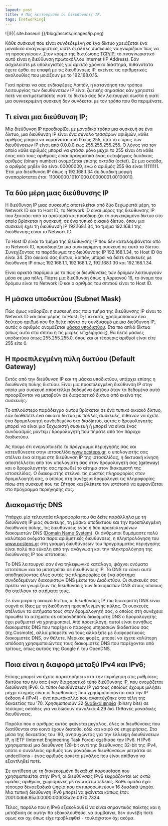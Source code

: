 ```yaml
---
layout: post
title: # Πώς λειτουργούν οι διευθύνσεις IP.
tags: [networking]
---
```


![]({{ site.baseurl }}/blog/assets/images/ip.png)

Κάθε συσκευή που είναι συνδεδεμένη σε ένα δίκτυο χρειάζεται ένα μοναδικό αναγνωριστικό, ώστε οι άλλες συσκευές να γνωρίζουν πώς να τη προσεγγίσουν. Στον κόσμο της δικτύωσης [TCP/IP](https://el.wikipedia.org/wiki/%CE%A0%CF%81%CF%89%CF%84%CF%8C%CE%BA%CE%BF%CE%BB%CE%BB%CE%BF_%CE%95%CE%BB%CE%AD%CE%B3%CF%87%CE%BF%CF%85_%CE%9C%CE%B5%CF%84%CE%AC%CE%B4%CE%BF%CF%83%CE%B7%CF%82/%CE%A0%CF%81%CF%89%CF%84%CF%8C%CE%BA%CE%BF%CE%BB%CE%BB%CE%BF_%CE%94%CE%B9%CE%B1%CE%B4%CE%B9%CE%BA%CF%84%CF%8D%CE%BF%CF%85), το αναγνωριστικό αυτό είναι η διεύθυνση πρωτοκόλλου Internet (IP Address). Εάν ασχολείστε με υπολογιστές για αρκετό χρονικό διάστημα, πιθανότατα έχετε έρθει σε επαφή με τις διευθύνσεις IP, εκείνες τις αριθμητικές ακολουθίες που μοιάζουν με το 192.168.0.15.
<!--more-->
Γιατί πρέπει να σας ενδιαφέρει; Λοιπόν, η κατανόηση του τρόπου λειτουργίας των διευθύνσεων IP είναι ζωτικής σημασίας εάν χρηαστεί ποτέ να αντιμετωπίσετε γιατί το δίκτυό σας δεν λειτουργεί σωστά ή γιατί μια συγκεκριμένη συσκευή δεν συνδέεται με τον τρόπο που θα περιμένατε.

## Τι είναι μια διεύθυνση IP;

Μία διεύθυνση IP προσδιορίζει με μοναδικό τρόπο μια συσκευή σε ένα δίκτυο, μια διεύθυνση IP είναι ένα σύνολο τεσσάρων αριθμών, κάθε αριθμός μπορεί να κυμαίνεται από 0 έως 255, έτσι το ε΄ύρος των διευθύνσεων IP είναι από 0.0.0.0 έως 255.255.255.255. Ο λόγος για τον οποίο κάθε αριθμός μπορεί να φτάσει μόνο μέχρι το 255 είναι ότι κάθε ένας από τους αριθμούς είναι πραγματικά ένας οκταψήφιος δυαδικός αριθμός (binary number) ονομάζεται επίσης οκτάδα (octet).  Σε μια οκτάδα, ο αριθμός μηδέν θα είναι 00000000, ενώ ο αριθμός 255 θα είναι 11111111. Έτσι μία διεύθυνση IP όπως η 192.168.1.34 σε δυαδική μορφή αναπαρίσταται έτσι: 11000000.10101000.00000001.00100010.  

## Τα δύο μέρη μιας διεύθυνσης IP

Η διεύθυνση IP μιας συσκευής αποτελείται από δύο ξεχωριστά μέρη, το Network ID και το Host ID, το Network ID είναι μέρος της διεύθυνσης IP που ξεκινάει από τα αριστερά και προσδιορίζει το συγκεκριμένο δίκτυο στο οποίο βρίσκεται η συσκευή, σε ένα τυπικό οικιακό δίκτυο, όπου μια συσκευή έχει τη διεύθυνση IP 192.168.1.34, το τμήμα 192.168.1 της διεύθυνσης είναι το Network ID. 

Το Host ID είναι το τμήμα της διεύθυνσης IP που δεν καταλαμβάνεται από το Network ID, προσδιορίζει μια συγκεκριμένη συσκευή σε αυτό το δίκτυο. Συνεχίζοντας το παράδειγμα της διεύθυνσης IP 192.168.1.34, το Host ID θα είναι 34. Στο οικιακό σας δίκτυο, λοιπόν, μπορεί να δείτε συσκευές με διεύθυνση IP όπως 192.168.1.1, 192.168.1.2, 192.168.1 30 και 192.168.1.34.

Είναι αρκετά παρόμοιο με το πώς οι διευθύνσεις των δρόμων λειτουργούν μέσα σε μια πόλη. Πάρτε μια διεύθυνση όπως η Αρριανού 16, το όνομα του δρόμου είναι το Network ID  και ο αριθμός του σπιτιού είναι το Host ID.

## Η μάσκα υποδικτύου (Subnet Mask)

Πώς όμως καθορίζει η συσκευή σας ποιο τμήμα της διεύθυνσης IP είναι το Network ID και ποιο μέρος το Host ID; Για αυτό, χρησιμοποιούν ένα δεύτερο αριθμό που θα δείτε πάντα σε συνδυασμό με μια διεύθυνση IP, αυτός ο αριθμός ονομάζεται [μάσκα υποδικτύου](https://el.wikipedia.org/wiki/%CE%9C%CE%AC%CF%83%CE%BA%CE%B1_%CF%85%CF%80%CE%BF%CE%B4%CE%B9%CE%BA%CF%84%CF%8D%CE%BF%CF%85). Στα πιο απλά δίκτυα (όπως αυτά στα σπίτια ή τις μικρές επιχειρήσεις), θα δείτε μάσκες υποδικτύου όπως 255.255.255.0, όπου και οι τέσσερις αριθμοί είναι είτε 255 είτε 0. 

## Η προεπιλεγμένη πύλη δικτύου (Default Gateway)

Εκτός από την διεύθυνση IP και τη μάσκα υποδικτύου, υπάρχει επίσης η διεύθυνση πύλης δικτύου. Είναι μια προεπιλεγμένη διεύθυνση IP στην οποία μια συσκευή αποστέλλει δεδομένα δικτύου όταν τα δεδομένα αυτά προορίζονται να μεταβούν σε διαφορετικό δίκτυο από εκείνο της συσκευής.

Το απλούστερο παράδειγμα αυτού βρίσκεται σε ένα τυπικό οικιακό δίκτυο, εάν διαθέτετε ένα οικιακό δίκτυο με πολλές συσκευές, πιθανόν να έχετε ένα δρομολογητή συνδεδεμένο στο διαδίκτυο, αυτός ο δρομολογητής μπορεί να είναι μια ξεχωριστή συσκευή ή μπορεί να είναι ένας συνδυασμός μόντεμ / δρομολογητή που πήρατε από τον πάροχο διαδικτύου. 

Ας πούμε ότι ενεργοποιείτε το πρόγραμμα περιήγησής σας και κατευθύνεστε στην ιστοσελίδα www.pcsteps.gr, o υπολογιστής σας στέλνει ένα αίτημα στη διεύθυνση IP της ιστοσελίδας, η δικτυακή κίνηση αποστέλλεται από τον υπολογιστή σας στον δρομολογητή σας (gateway) και ο δρομολογητής σας προωθεί το αίτημα στον διακομιστή της ιστοσελίδας. Ο διακομιστής στέλνει τις σωστές πληροφορίες στον δρομολογητή σας, ο οποίος στη συνέχεια δρομολογεί τις πληροφορίες πίσω στη συσκευή που τις ζήτησε και βλέπετε τον ιστότοπό να εμφανίζεται στο πρόγραμμα περιήγησής σας.

## Διακομιστής DNS

Υπάρχει μία τελευταία πληροφορία που θα δείτε παράλληλα με τη διεύθυνση IP μιας συσκευής, τη μάσκα υποδικτύου και την προεπιλεγμένη διεύθυνση πύλης, τις διευθύνσεις ενός ή δύο προεπιλεγμένων διακομιστών DNS ([Domain Name System](https://el.wikipedia.org/wiki/%CE%A3%CF%8D%CF%83%CF%84%CE%B7%CE%BC%CE%B1_%CE%9F%CE%BD%CE%BF%CE%BC%CE%B1%CF%84%CE%BF%CE%B4%CE%BF%CF%83%CE%AF%CE%B1%CF%82_%CE%94%CE%B9%CE%B1%CE%B4%CE%B9%CE%BA%CF%84%CF%8D%CE%BF%CF%85)). Oι άνθρωποι θυμόμαστε πολύ καλύτερα ονόματα παρα αριθμητικές διευθύνσεις, η πληκτρολόγηση του www.pcsteps.gr στη γραμμή διευθύνσεων του προγράμματος περιήγησης είναι πολύ πιο εύκολη από την ανάγνωση και την πληκτρολόγηση της διεύθυνσης IP του ιστότοπου.

Το DNS λειτουργεί σαν ένα τηλεφωνικό κατάλογο, ψάχνει ονόματα ιστοτόπων και τα μετατρέπει σε διευθύνσεις IP. Το DNS το κάνει αυτό αποθηκεύοντας όλες αυτές τις πληροφορίες σε ένα σύστημα συνδεδεμένων διακομιστών DNS μέσω του Διαδικτύου. Οι συσκευές σας πρέπει να γνωρίζουν τις διευθύνσεις των διακομιστών DNS στους οποίους θα στείλουν τα αιτήματα τους.

Σε ένα μικρό ή οικιακό δίκτυο, οι διευθύνσεις IP του διακομιστή DNS είναι συχνά οι ίδιες με τη διεύθυνση προεπιλεγμένης πύλης. Οι συσκευές στέλνουν τα αιτήματα τους στον δρομολογητή σας, ο οποίος στη συνέχεια προωθεί τα αιτήματα σε οποιονδήποτε διακομιστή DNS ο δρομολογητής έχει ρυθμιστεί να χρησιμοποιεί. Από προεπιλογή, αυτοί είναι συνήθως διακομιστές DNS που παρέχει ο πάροχος υπηρεσιών διαδικτύου σας (πχ.Cosmote), αλλά μπορείτε να τούς αλλάξετε με διαφορετικούς διακομιστές DNS, αν θέλετε. Μερικές φορές, μπορεί να έχετε καλύτερη απόδοση χρησιμοποιώντας τους διακομιστές DNS που παρέχονται από τρίτους, όπως αυτούς της Google ή του OpenDNS.

## Ποια είναι η διαφορά μεταξύ IPv4 και IPv6;

Επίσης μπορεί να έχετε παρατηρήσει κατά την περιήγηση στις ρυθμίσεις δικτύου του η/υ σας έναν διαφορετικό τύπο διεύθυνσης IP, που ονομάζεται διεύθυνση IPv6. Οι τύποι διευθύνσεων IP για τους οποίους έχουμε μιλήσει μέχρι στιγμής είναι οι διευθύνσεις που χρησιμοποιούνται από την IP έκδοση 4 (IPv4) - ένα πρωτόκολλο που αναπτύχθηκε στα τέλη της δεκαετίας του '70. Χρησιμοποιούν 32 [δυαδικά ψηφία](https://el.wikipedia.org/wiki/%CE%94%CF%85%CE%B1%CE%B4%CE%B9%CE%BA%CF%8C_%CF%88%CE%B7%CF%86%CE%AF%CE%BF) (binary bits) σε τέσσερις οκτάδες για να δώσουν συνολικά 4,29 δισ. Πιθανές μοναδικές διευθύνσεις.

Παρόλο που ο αριθμός αυτός φαίνεται μεγάλος, όλες οι διευθύνσεις που διατίθενται στο κοινό έχουν διατεθεί εδώ και καιρό σε επιχειρήσεις. Στα μέσα της δεκαετίας του '90, ανησυχώντας για την έλλειψη διευθύνσεων IP, η ΙΕΤF (Internet Engineering Task Force) σχεδίασε την IPv6. Η IPv6 χρησιμοποιεί μια διεύθυνση 128-bit αντί της διεύθυνσης 32-bit της IPv4, οπότε ο συνολικός αριθμός των μοναδικών διευθύνσεων μετράται σε undecillions - ένας αριθμός αρκετά μεγάλος που είναι απίθανο να εξαντληθεί ποτέ.

Σε αντίθεση με τη διακεκομμένη δεκαδική παρουσίαση που χρησιμοποιείται στην IPv4, οι διευθύνσεις IPv6 εκφράζονται ως οκτώ ομάδες αριθμών, χωρισμένες με άνω κάτω τελείες. Κάθε ομάδα έχει τέσσερα δεκαεξαδικά ψηφία που αντιπροσωπεύουν 16 δυαδικά ψηφία. Μια τυπική διεύθυνση IPv6 μπορεί να φαίνεται κάπως έτσι: 2001:0db8:85a3:0000:0000:8a2e:0370:7334.

Τέλος, παρόλο που η IPv6 εξακολουθεί να είναι σημαντικός παίκτης και η μετάβαση σε αυτήν θα εξακολουθήσει να συμβαίνει, δεν συνέβη ποτέ ομως και οχι όπως είχε προβλεφθεί - τουλάχιστον όχι ακόμα.

